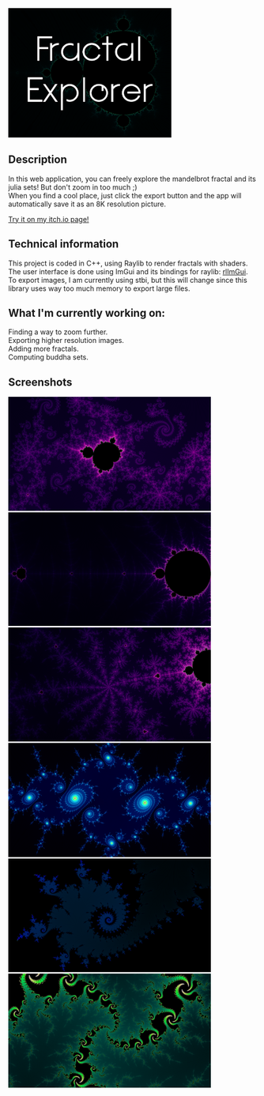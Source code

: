 <img src="FractalExplorer/Screenshots/coverImage.png" alt="coverImage" width="330"/>

## Description

In this web application, you can freely explore the mandelbrot fractal and its julia sets! But don't zoom in too much ;) <br>
When you find a cool place, just click the export button and the app will automatically save it as an 8K resolution picture.

[Try it on my itch.io page!](https://vynokris.itch.io/fractal-explorer)


## Technical information

This project is coded in C++, using Raylib to render fractals with shaders. <br>
The user interface is done using ImGui and its bindings for raylib: [rlImGui](https://github.com/JeffM2501/raylibExtras/tree/index/rlImGui). <br>
To export images, I am currently using stbi, but this will change since this library uses way too much memory to export large files.


## What I'm currently working on:

Finding a way to zoom further. <br>
Exporting higher resolution images. <br>
Adding more fractals. <br>
Computing buddha sets.


## Screenshots

<img src="FractalExplorer/Screenshots/fractal0.png" alt="fractal0" width="410"/> <img src="FractalExplorer/Screenshots/fractal1.png" alt="fractal1" width="410"/>
<img src="FractalExplorer/Screenshots/fractal2.png" alt="fractal2" width="410"/> <img src="FractalExplorer/Screenshots/fractal3.png" alt="fractal3" width="410"/>
<img src="FractalExplorer/Screenshots/fractal4.png" alt="fractal4" width="410"/> <img src="FractalExplorer/Screenshots/fractal5.png" alt="fractal5" width="410"/>
